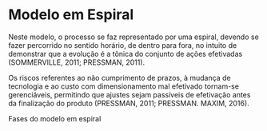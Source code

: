 # Modelo em Espiral

Neste modelo, o processo se faz representado por uma espiral, devendo se fazer percorrido no sentido horário, de dentro para fora, no intuito de demonstrar que a evolução é a tônica do conjunto de ações efetivadas (SOMMERVILLE, 2011; PRESSMAN, 2011).

Os riscos referentes ao não cumprimento de prazos, à mudança de tecnologia e ao custo com dimensionamento mal efetivado tornam-se gerenciáveis, permitindo que ajustes sejam passíveis de efetivação antes da finalização do produto (PRESSMAN, 2011; PRESSMAN. MAXIM, 2016).

Fases do modelo em espiral